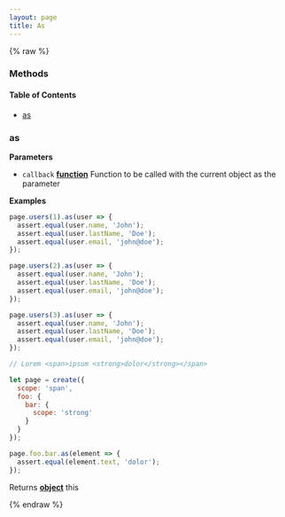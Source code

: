 ```yaml
---
layout: page
title: As
---
```


{% raw %}
### Methods


<!-- Generated by documentation.js. Update this documentation by updating the source code. -->

#### Table of Contents

-   [as][1]

### as

**Parameters**

-   `callback` **[function][2]** Function to be called with the current object as the parameter

**Examples**

```javascript
page.users(1).as(user => {
  assert.equal(user.name, 'John');
  assert.equal(user.lastName, 'Doe');
  assert.equal(user.email, 'john@doe');
});

page.users(2).as(user => {
  assert.equal(user.name, 'John');
  assert.equal(user.lastName, 'Doe');
  assert.equal(user.email, 'john@doe');
});

page.users(3).as(user => {
  assert.equal(user.name, 'John');
  assert.equal(user.lastName, 'Doe');
  assert.equal(user.email, 'john@doe');
});
```

```javascript
// Lorem <span>ipsum <strong>dolor</strong></span>

let page = create({
  scope: 'span',
  foo: {
    bar: {
      scope: 'strong'
    }
  }
});

page.foo.bar.as(element => {
  assert.equal(element.text, 'dolor');
});
```

Returns **[object][3]** this

[1]: #as

[2]: https://developer.mozilla.org/docs/Web/JavaScript/Reference/Statements/function

[3]: https://developer.mozilla.org/docs/Web/JavaScript/Reference/Global_Objects/Object
{% endraw %}